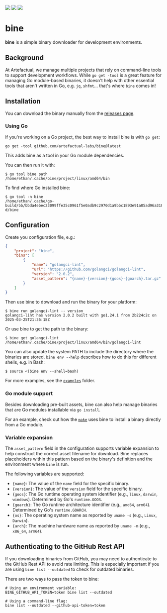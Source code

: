 <p align="left">
  <a href="https://github.com/artefactual-labs/bine/releases/latest"><img src="https://img.shields.io/github/v/release/artefactual-labs/bine.svg?color=orange"/></a>
  <a href="LICENSE"><img src="https://img.shields.io/badge/license-Apache%202.0-blue.svg"/></a>
  <a href="https://codecov.io/gh/artefactual-labs/bine"><img src="https://img.shields.io/codecov/c/github/artefactual-labs/bine"/></a>
</p>

# bine

**bine** is a simple binary downloader for development environments.

## Background

At Artefactual, we manage multiple projects that rely on command-line tools to
support development workflows. While `go get -tool` is a great feature for
managing Go module-based binaries, it doesn't help with other essential tools
that aren't written in Go, e.g. `jq`, `shfmt`... that's where `bine` comes in!

## Installation

You can download the binary manually from the [releases page].

### Using Go

If you're working on a Go project, the best way to install bine is with
`go get`:

    go get -tool github.com/artefactual-labs/bine@latest

This adds bine as a tool in your Go module dependencies.

You can then run it with:

    $ go tool bine path
    /home/ethan/.cache/bine/project/linux/amd64/bin

To find where Go installed bine:

    $ go tool -n bine
    /home/ethan/.cache/go-build/bb/bbda4ebec23099ffe35c0961f5e0adb9c2970d1a9bbc1893e91a05ad96a310ef-d/bine

## Configuration

Create you configuration file, e.g.:

```json
{
    "project": "bine",
    "bins": [
        {
            "name": "golangci-lint",
            "url": "https://github.com/golangci/golangci-lint",
            "version": "2.0.2",
            "asset_pattern": "{name}-{version}-{goos}-{goarch}.tar.gz"
        }
    ]
}
```

Then use bine to download and run the binary for your platform:

    $ bine run golangci-lint -- version
    golangci-lint has version 2.0.2 built with go1.24.1 from 2b224c2c on 2025-03-25T21:36:18Z

Or use bine to get the path to the binary:

    $ bine get golangci-lint
    /home/ethan/.cache/bine/project/linux/amd64/bin/golangci-lint

You can also update the system PATH to include the directory where the binaries
are stored. `bine env --help` describes how to do this for different shells,
e.g. in Bash:

    $ source <(bine env --shell=bash)

For more examples, see the [`examples`] folder.

### Go module support

Besides downloading pre-built assets, bine can also help manage binaries that
are Go modules installable via `go install`.

For an example, check out how the [`make`] uses bine to install a binary
directly from a Go module.

### Variable expansion

The `asset_pattern` field in the configuration supports variable expansion to help construct the correct asset filename for download. Bine replaces placeholders within this pattern based on the binary's definition and the environment where `bine` is run.

The following variables are supported:

* `{name}`: The value of the `name` field for the specific binary.
* `{version}`: The value of the `version` field for the specific binary.
* `{goos}`: The Go runtime operating system identifier (e.g., `linux`, `darwin`,
  `windows`). Determined by Go's `runtime.GOOS`.
* `{goarch}`: The Go runtime architecture identifier (e.g., `amd64`, `arm64`).
  Determined by Go's `runtime.GOARCH`.
* `{os}`: The operating system name as reported by `uname -s` (e.g., `Linux`,
  `Darwin`).
* `{arch}`: The machine hardware name as reported by `uname -m` (e.g., `x86_64`,
  `arm64`).

## Authenticating to the GitHub Rest API

If you downloading binaries from GitHub, you may need to authenticate to the
GitHub Rest API to avoid rate limiting. This is especially important if you
are using `bine list --outdated` to check for outdated binaries.

There are two ways to pass the token to bine:

```
# Using an environment variable:
BINE_GITHUB_API_TOKEN=token bine list --outdated

# Using a command-line flag:
bine list --outdated --github-api-token=token
```

[releases page]: https://github.com/artefactual-labs/bine/releases
[`examples`]: ./examples
[`make`]: ./examples/make

